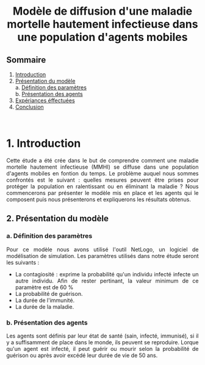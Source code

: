 <center><h1>Modèle de diffusion d'une maladie mortelle hautement infectieuse dans une population d'agents mobiles</h1></center>

## Sommaire
1. [Introduction](#introduction)  
2. [Présentation du modèle](#presenration-du-modele)  
   a. [Définition des paramètres](#definition-des-parametres)  
   b. [Présentation des agents](#presentation-des-agents)  
3. [Expériances éffectuées](#experiences-effectuees)  
4. [Conclusion](#conclusion)  

&nbsp;  

# 1. Introduction <a name="introduction"></a>

<div style="text-align: justify;">
Cette étude a été crée dans le but de comprendre comment une maladie mortelle hautement infectieuse (MMHI) se diffuse dans une population d'agents mobiles 
en fontion du temps. Le problème auquel nous sommes confrontés est le suivant : quelles mesures peuvent être prises pour protéger la population en ralentissant 
ou en éliminant la maladie ? Nous commencerons par présenter le modèle mis en place et les agents qui le composent puis nous présenterons et expliquerons les
résultats obtenus.
</div>

## 2. Présentation du modèle <a name="presenration-du-modele"></a>

### a. Définition des paramètres <a name="definition-des-parametres"></a>

<div style="text-align: justify;">
Pour ce modèle nous avons utilisé l'outil NetLogo, un logiciel de modélisation de simulation. Les paramètres utilisés dans notre étude seront les suivants :
<ul>
    <li>La contagiosité : exprime la probabilité qu'un individu infecté infecte un autre individu. Afin de rester pertinant, la valeur minimum de ce paramètre est de 60 %</li>
    <li>La probabilité de guérison.</li>
    <li>La durée de l'immunité.</li>
    <li>La durée de la maladie.</li>
</ul>

### b. Présentation des agents <a name="presentation-des-agents"></a>

<div style="text-align: justify;">
Les agents sont définis par leur état de santé (sain, infecté, immunisé), si il y a suffisamment de place dans le monde, ils peuvent se reproduire. Lorque qu'un agent est infecté, 
il peut guérir ou mourir selon la probabilité de guérison ou après avoir excédé leur durée de vie de 50 ans.